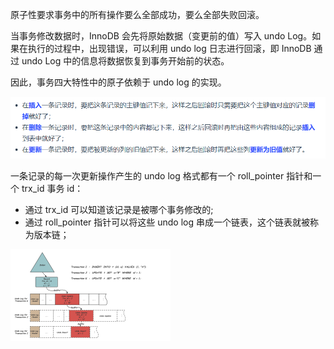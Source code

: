 原子性要求事务中的所有操作要么全部成功，要么全部失败回滚。

当事务修改数据时，InnoDB 会先将原始数据（变更前的值）写入 undo Log。如果在执行的过程中，出现错误，可以利用 undo log 日志进行回滚，即 InnoDB 通过 undo Log 中的信息将数据恢复到事务开始前的状态。

因此，事务四大特性中的原子依赖于 undo log 的实现。

![image-20250521164806689](images/image-20250521164806689.png)

一条记录的每一次更新操作产生的 undo log 格式都有一个 roll_pointer 指针和一个 trx_id 事务 id：

- 通过 trx_id 可以知道该记录是被哪个事务修改的;
- 通过 roll_pointer 指针可以将这些 undo log 串成一个链表，这个链表就被称为版本链；

<img src="images/undo_logical.png" alt="undo_logicial" style="zoom: 25%;" />